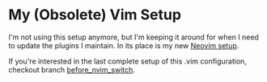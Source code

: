 # My (Obsolete) Vim Setup

I'm not using this setup anymore, but I'm keeping it around for when I need to update the plugins I maintain. In its place is my new [Neovim setup](git@github.com:PhilRunninger/nvim_config.git).

If you're interested in the last complete setup of this .vim configuration, checkout branch [before_nvim_switch](https://github.com/PhilRunninger/.vim/tree/before_nvim_switch).

